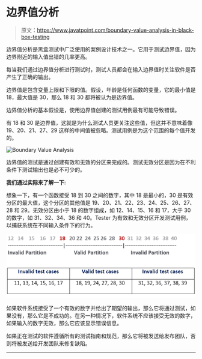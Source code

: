 # 边界值分析

> 原文：<https://www.javatpoint.com/boundary-value-analysis-in-black-box-testing>

边界值分析是黑盒测试中广泛使用的案例设计技术之一。它用于测试边界值，因为边界附近的输入值出错的几率更高。

每当我们通过边界值分析进行测试时，测试人员都会在输入边界值时关注软件是否产生了正确的输出。

边界值是包含变量上限和下限的值。假设，年龄是任何函数的变量，它的最小值是 18，最大值是 30，那么 18 和 30 都将被认为是边界值。

边界值分析的基本假设是，使用边界值创建的测试用例最有可能导致错误。

有 18 和 30 是边界值，这就是为什么测试人员更关注这些值，但这并不意味着像 19、20、21、27、29 这样的中间值被忽略。测试用例是为这个范围的每个值开发的。

![Boundary Value Analysis](img/5ba79923b6d9c78a17283b348a722a04.png)

边界值的测试是通过创建有效和无效的分区来完成的。测试无效分区是因为在不利条件下测试输出也是必不可少的。

**我们通过实际来了解一下:**

想象一下，有一个函数接受 18 到 30 之间的数字，其中 18 是最小的，30 是有效分区的最大值，这个分区的其他值是 19、20、21、22、23、24、25、26、27、28 和 29。无效分区由小于 18 的数字组成，如 12、14、15、16 和 17，大于 30 的数字，如 31、32、34、36 和 40。Tester 为有效和无效分区开发测试用例，以捕获系统在不同输入条件下的行为。

![Boundary Value Analysis](img/4da46b2a73f91e3534db594d0dddb9c2.png)

如果软件系统接受了一个有效的数字并给出了期望的输出，那么它将通过测试，如果没有，那么它是不成功的。在另一种情况下，软件系统不应该接受无效的数字，如果输入的数字无效，那么它应该显示错误信息。

如果正在测试的软件遵循所有的测试指南和规范，那么它将被发送给发布团队，否则将被发送给开发团队来修复缺陷。

* * *